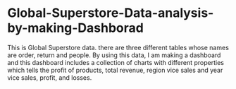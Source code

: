 # Global-Superstore-Data-analysis-by-making-Dashborad
This is Global Superstore data. there are three different tables whose names are order, return and people. By using this data, I am making a dashboard and this dashboard includes a collection of charts with different properties which tells the profit of products, total revenue, region vice sales and year vice sales, profit, and losses.
